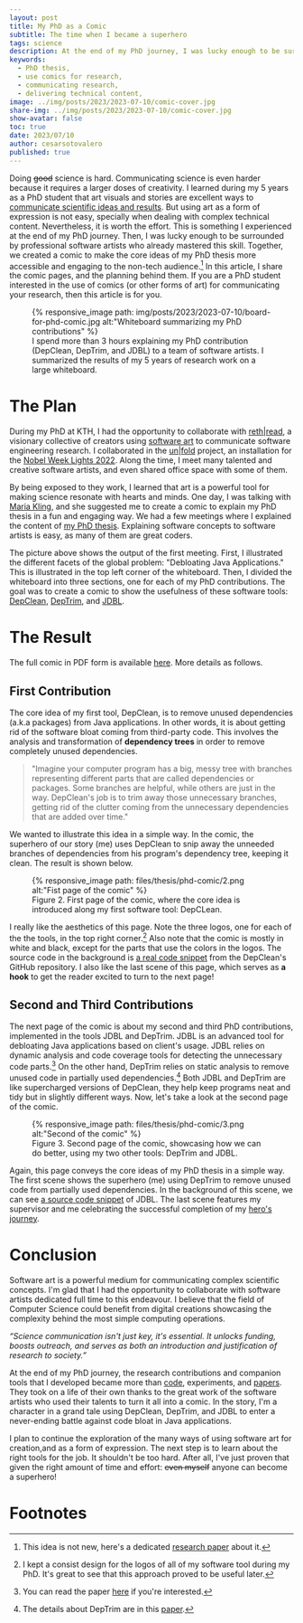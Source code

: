 ```yaml
---
layout: post
title: My PhD as a Comic
subtitle: The time when I became a superhero
tags: science
description: At the end of my PhD journey, I was lucky enough to be surrounded by professional software artists. Together, we created a comic to make the ideas of my PhD thesis more accessible and engaging to the non-tech audience. In this article, I share the comic and the story behind it.
keywords:
  - PhD thesis,
  - use comics for research,
  - communicating research,
  - delivering technical content,
image: ../img/posts/2023/2023-07-10/comic-cover.jpg
share-img: ../img/posts/2023/2023-07-10/comic-cover.jpg
show-avatar: false
toc: true
date: 2023/07/10
author: cesarsotovalero
published: true
---
```


Doing ~~good~~ science is hard.
Communicating science is even harder because it requires a larger doses of creativity.
I learned during my 5 years as a PhD student that art visuals and stories are excellent ways to [communicate scientific ideas and results](../blog/how-to-give-a-great-technical-presentation.html).
But using art as a form of expression is not easy, specially when dealing with complex technical content.
Nevertheless, it is worth the effort.
This is something I experienced at the end of my PhD journey.
Then, I was lucky enough to be surrounded by professional software artists who already mastered this skill.
Together, we created a comic to make the core ideas of my PhD thesis more accessible and engaging to the non-tech audience.[^4]
In this article, I share the comic pages, and the planning behind them.
If you are a PhD student interested in the use of comics (or other forms of art) for communicating your research, then this article is for you.

<figure class="jb_picture">
  {% responsive_image path: img/posts/2023/2023-07-10/board-for-phd-comic.jpg alt:"Whiteboard summarizing my PhD contributions" %}
  <figcaption class="stroke"> 
    I spend more than 3 hours explaining my PhD contribution (DepClean, DepTrim, and JDBL) to a team of software artists. I summarized the results of my 5 years of research work on a large whiteboard.
  </figcaption>
</figure>

# The Plan

During my PhD at KTH, I had the opportunity to collaborate with [reth&#124;read](https://rethread.art/), a visionary collective of creators using [software art](https://en.wikipedia.org/wiki/Software_art) to communicate software engineering research.
I collaborated in the [un&#124;fold](https://rethread.art/projects/unfold.html) project, an  installation for the [Nobel Week Lights 2022](https://nobelweeklights.se/?lang=en).
Along the time, I meet many talented and creative software artists, and even shared office space with some of them.

By being exposed to they work, I learned that art is a powerful tool for making science resonate with hearts and minds.
One day, I was talking with [Maria Kling](https://www.linkedin.com/in/maria-euler-art-science-design/), and she suggested me to create a comic to explain my PhD thesis in a fun and engaging way.
We had a few meetings where I explained the content of [my PhD thesis](../files/thesis/cesar-fulltext.pdf).
Explaining software concepts to software artists is easy, as many of them are great coders.

The picture above shows the output of the first meeting.
First, I illustrated the different facets of the global problem: "Debloating Java Applications."
This is illustrated in the top left corner of the whiteboard.
Then, I divided the whiteboard into three sections, one for each of my PhD contributions.
The goal was to create a comic to show the usefulness of these software tools: [<i class="fab fa-github"></i> DepClean](https://github.com/ASSERT-KTH/depclean), [<i class="fab fa-github"></i> DepTrim](https://github.com/ASSERT-KTH/deptrim), and [<i class="fab fa-github"></i> JDBL](https://github.com/ASSERT-KTH/jdbl).

# The Result

The full comic in PDF form is available [here](../files/thesis/phd-comic/comicfoldprintpagesreorderedadjusted.pdf).
More details as follows.

## First Contribution

The core idea of my first tool, DepClean, is to remove unused dependencies (a.k.a packages) from Java applications.
In other words, it is about getting rid of the software bloat coming from third-party code.
This involves the analysis and transformation of **dependency trees** in order to remove completely unused dependencies.

> "Imagine your computer program has a big, messy tree with branches representing different parts that are called dependencies or packages. Some branches are helpful, while others are just in the way. DepClean's job is to trim away those unnecessary branches, getting rid of the clutter coming from the unnecessary dependencies that are added over time."

We wanted to illustrate this idea in a simple way.
In the comic, the superhero of our story (me) uses DepClean to snip away the unneeded branches of dependencies from his program's dependency tree, keeping it clean.
The result is shown below.

<figure class="jb_picture">
  {% responsive_image path: files/thesis/phd-comic/2.png alt:"Fist page of the comic" %}
  <figcaption class="stroke"> 
    Figure 2.
    First page of the comic, where the core idea is introduced along my first software tool: DepCLean.
  </figcaption>
</figure>

I really like the aesthetics of this page.
Note the three logos, one for each of the the tools, in the top right corner.[^1]
Also note that the comic is mostly in white and black, except for the parts that use the colors in the logos.
The source code in the background is [<i class="fab fa-github"></i> a real code snippet](https://github.com/ASSERT-KTH/depclean/blob/f8a2607178ed48e5843768c3cbc8e60406d63a66/depclean-core/src/main/java/se/kth/depclean/core/analysis/model/ProjectDependencyAnalysis.java#L171-L184) from the DepClean's GitHub repository.
I also like the last scene of this page, which serves as **a hook** to get the reader excited to turn to the next page!

## Second and Third Contributions

The next page of the comic is about my second and third PhD contributions, implemented in the tools JDBL and DepTrim.
JDBL is an advanced tool for debloating Java applications based on client's usage.
JDBL relies on dynamic analysis and code coverage tools for detecting the unnecessary code parts.[^2]
On the other hand, DepTrim relies on static analysis to remove unused code in partially used dependencies.[^3]
Both JDBL and DepTrim are like supercharged versions of DepClean, they help keep programs neat and tidy but in slightly different ways.
Now, let's take a look at the second page of the comic.

<figure class="jb_picture">
  {% responsive_image path: files/thesis/phd-comic/3.png alt:"Second of the comic" %}
  <figcaption class="stroke"> 
    Figure 3.
    Second page of the comic, showcasing how we can do better, using my two other tools: DepTrim and JDBL.
  </figcaption>
</figure>

Again, this page conveys the core ideas of my PhD thesis in a simple way.
The first scene shows the superhero (me) using DepTrim to remove unused code from partially used dependencies.
In the background of this scene, we can see [<i class="fab fa-github"></i> a source code snippet](https://github.com/ASSERT-KTH/jdbl/blob/ed028f68ebfb9c7f1ffce0d1fa32e7d08d68ce2d/jdbl-core/src/main/java/se/kth/castor/jdbl/coverage/JacocoCoverage.java#L200-L213) of JDBL.
The last scene features my supervisor and me celebrating the successful completion of my [hero's journey](https://en.wikipedia.org/wiki/Hero%27s_journey).

# Conclusion

Software art is a powerful medium for communicating complex scientific concepts.
I'm glad that I had the opportunity to collaborate with software artists dedicated full time to this endeavour.
I believe that the field of Computer Science could benefit from digital creations showcasing the complexity behind the most simple computing operations.

<aside class="quote">
    <em>“Science communication isn't just key, it's essential. It unlocks funding, boosts outreach, and serves as both an introduction and justification of research to society.”</em> 
</aside>

At the end of my PhD journey, the research contributions and companion tools that I developed became more than [code](../software.html), experiments, and [papers](../publications.html).
They took on a life of their own thanks to the great work of the software artists who used their talents to turn it all into a comic.
In the story, I'm a character in a grand tale using DepClean, DepTrim, and JDBL to enter a never-ending battle against code bloat in Java applications.

I plan to continue the exploration of the many ways of using software art for creation,and as a form of expression.
The next step is to learn about the right tools for the job.
It shouldn't be too hard.
After all, I've just proven that given the right amount of time and effort: ~~even myself~~ anyone can become a superhero!

# Footnotes

[^1]: I kept a consist design for the logos of all of my software tool during my PhD. It's great to see that this approach proved to be useful later.  

[^2]: You can read the paper [here](https://dl.acm.org/doi/10.1145/3546948) if you're interested.

[^3]: The details about DepTrim are in this [paper](https://arxiv.org/abs/2302.08370).

[^4]: This idea is not new, here's a dedicated [research paper](https://www.mdpi.com/2304-6775/6/3/38) about it.
